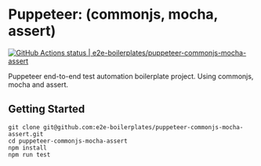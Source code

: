 # Puppeteer: (commonjs, mocha, assert)

[![GitHub Actions status | e2e-boilerplates/puppeteer-commonjs-mocha-assert](https://github.com/e2e-boilerplates/puppeteer-commonjs-mocha-assert/workflows/NodeCI/badge.svg)](https://github.com/e2e-boilerplates/puppeteer-commonjs-mocha-assert/actions?workflow=NodeCI)

Puppeteer end-to-end test automation boilerplate project. Using commonjs, mocha and assert.

## Getting Started

    git clone git@github.com:e2e-boilerplates/puppeteer-commonjs-mocha-assert.git
    cd puppeteer-commonjs-mocha-assert
    npm install
    npm run test
